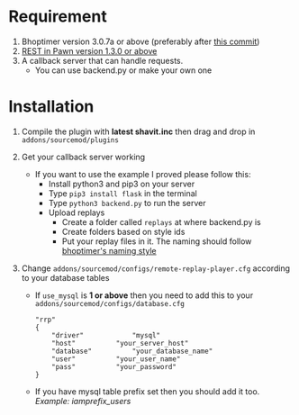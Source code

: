 # Requirement
1. Bhoptimer version 3.0.7a or above (preferably after [this commit](https://github.com/shavitush/bhoptimer/commit/36a468615d0cbed8788bed6564a314977e3b775a))
2. [REST in Pawn version 1.3.0 or above](https://github.com/ErikMinekus/sm-ripext/releases/latest)
3. A callback server that can handle requests.
    - You can use backend.py or make your own one

# Installation
1. Compile the plugin with **latest shavit.inc** then drag and drop in ``addons/sourcemod/plugins``
2. Get your callback server working
    - If you want to use the example I proved please follow this:
        - Install python3 and pip3 on your server
        - Type ``pip3 install flask`` in the terminal
        - Type ``python3 backend.py`` to run the server
        - Upload replays
            - Create a folder called ``replays`` at where backend.py is
            - Create folders based on style ids
            - Put your replay files in it. The naming should follow [bhoptimer's naming style](https://github.com/shavitush/bhoptimer/blob/a521b658c251c76b7bf6d14942c084b987218850/addons/sourcemod/scripting/shavit-replay.sp#L2110)


3. Change ``addons/sourcemod/configs/remote-replay-player.cfg`` according to your database tables
    - If ``use_mysql`` is **1 or above** then you need to add this to your ``addons/sourcemod/configs/database.cfg``
        ```
        "rrp"
        {
            "driver"			"mysql"
            "host"			"your_server_host"
            "database"			"your_database_name"
            "user"			"your_user_name"
            "pass"			"your_password"
        }
        ```
    - If you have mysql table prefix set then you should add it too. *Example: iamprefix_users*